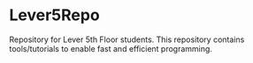 # Lever5Repo
Repository for Lever 5th Floor students. This repository contains tools/tutorials to enable fast and efficient programming.
